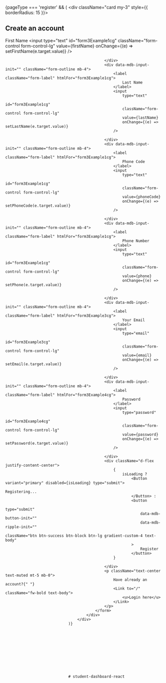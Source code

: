  {pageType === 'register' && (
                                    <div className="card my-3" style={{ borderRadius: 15 }}>
                                        <div className="card-body p-5">
                                            <h2 className="text-uppercase text-center mb-5">
                                                Create an account
                                            </h2>
                                            <form onSubmit={onRegister}>
                                                <div data-mdb-input-init="" className="form-outline mb-4">
                                                    <label className="form-label" htmlFor="form3Example1cg">
                                                        First Name
                                                    </label>
                                                    <input
                                                        type="text"
                                                        id="form3Example1cg"
                                                        className="form-control form-control-lg"
                                                        value={firstName}
                                                        onChange={(e) => setFirstName(e.target.value)}
                                                    />

                                                </div>
                                                <div data-mdb-input-init="" className="form-outline mb-4">
                                                    <label className="form-label" htmlFor="form3Example1cg">
                                                        Last Name
                                                    </label>
                                                    <input
                                                        type="text"
                                                        id="form3Example1cg"
                                                        className="form-control form-control-lg"
                                                        value={lastName}
                                                        onChange={(e) => setLastName(e.target.value)}
                                                    />

                                                </div>
                                                <div data-mdb-input-init="" className="form-outline mb-4">
                                                    <label className="form-label" htmlFor="form3Example1cg">
                                                        Phone Code
                                                    </label>
                                                    <input
                                                        type="text"
                                                        id="form3Example1cg"
                                                        className="form-control form-control-lg"
                                                        value={phoneCode}
                                                        onChange={(e) => setPhoneCode(e.target.value)}
                                                    />

                                                </div>
                                                <div data-mdb-input-init="" className="form-outline mb-4">
                                                    <label className="form-label" htmlFor="form3Example1cg">
                                                        Phone Number
                                                    </label>
                                                    <input
                                                        type="text"
                                                        id="form3Example1cg"
                                                        className="form-control form-control-lg"
                                                        value={phone}
                                                        onChange={(e) => setPhone(e.target.value)}
                                                    />

                                                </div>
                                                <div data-mdb-input-init="" className="form-outline mb-4">
                                                    <label className="form-label" htmlFor="form3Example3cg">
                                                        Your Email
                                                    </label>
                                                    <input
                                                        type="email"
                                                        id="form3Example3cg"
                                                        className="form-control form-control-lg"
                                                        value={email}
                                                        onChange={(e) => setEmail(e.target.value)}
                                                    />

                                                </div>
                                                <div data-mdb-input-init="" className="form-outline mb-4">
                                                    <label className="form-label" htmlFor="form3Example4cg">
                                                        Password
                                                    </label>
                                                    <input
                                                        type="password"
                                                        id="form3Example4cg"
                                                        className="form-control form-control-lg"
                                                        value={password}
                                                        onChange={(e) => setPassword(e.target.value)}
                                                    />

                                                </div>
                                                <div className="d-flex justify-content-center">
                                                    {
                                                        isLoading ?
                                                            <Button variant="primary" disabled={isLoading} type="submit">
                                                                Registering...
                                                            </Button> :
                                                            <button
                                                                type="submit"
                                                                data-mdb-button-init=""
                                                                data-mdb-ripple-init=""
                                                                className="btn btn-success btn-block btn-lg gradient-custom-4 text-body"
                                                            >
                                                                Register
                                                            </button>
                                                    }

                                                </div>
                                                <p className="text-center text-muted mt-5 mb-0">
                                                    Have already an account?{" "}
                                                    <Link to="/" className="fw-bold text-body">
                                                        <u>Login here</u>
                                                    </Link>
                                                </p>
                                            </form>
                                        </div>
                                    </div>
                                )}











                                # student-dashboard-react
